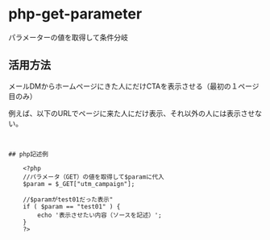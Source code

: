 # php-get-parameter
パラメーターの値を取得して条件分岐

## 活用方法
メールDMからホームページにきた人にだけCTAを表示させる（最初の１ページ目のみ）  

例えば、以下のURLでページに来た人にだけ表示、それ以外の人には表示させない。  

```https://hogehoge.com?utm_campaign=test01


## php記述例

    <?php
    //パラメータ（GET）の値を取得して$paramに代入
    $param = $_GET["utm_campaign"];

    //$paramがtest01だった表示"
    if ( $param == "test01" ) {
        echo '表示させたい内容（ソースを記述）';
    }
    ?>
